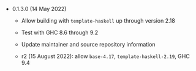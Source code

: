 * 0.1.3.0 (14 May 2022)

    - Allow building with `template-haskell` up through version 2.18
    - Test with GHC 8.6 through 9.2
    - Update maintainer and source repository information

    - r2 (15 August 2022): allow `base-4.17`, `template-haskell-2.19`, GHC 9.4
